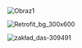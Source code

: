 ![Obraz1](https://github.com/user-attachments/assets/5de826dd-6f1b-48da-8d6b-d665d02ba0cc)

![Retrofit_bg_300x600](https://github.com/user-attachments/assets/aae88358-70b6-45f4-b5d1-14375b2d67c0)

![zakład_das-309491](https://github.com/user-attachments/assets/04ccb38b-f796-49a9-8bbd-cae15890af90)
